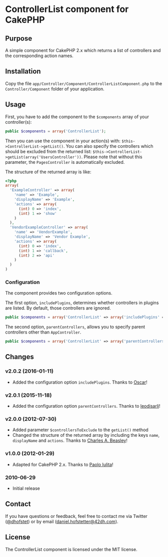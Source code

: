 # ControllerList component for CakePHP

## Purpose

A simple component for CakePHP 2.x which returns a list of controllers and the corresponding action names.

## Installation

Copy the file `app/Controller/Component/ControllerListComponent.php` to the `Controller/Component` folder of your application.

## Usage

First, you have to add the component to the `$components` array of your controller(s):
```php
public $components = array('ControllerList');
```

Then you can use the component in your action(s) with: `$this->ControllerList->getList()`. You can also specify the controllers which should be excluded from the returned list: `$this->ControllerList->getList(array('UsersController'))`. Please note that without this parameter, the `PagesController` is automatically excluded.

The structure of the returned array is like:
```php
<?php
array(
  'ExampleController' => array(
    'name' => 'Example',
    'displayName' => 'Example',
    'actions' => array(
      (int) 0 => 'index',
      (int) 1 => 'show'
    )
  ),
  'VendorExampleController' => array(
    'name' => 'VendorExample',
    'displayName' => 'Vendor Example',
    'actions' => array(
      (int) 0 => 'index',
      (int) 1 => 'callback',
      (int) 2 => 'api'
    )
  )
)
```

### Configuration

The component provides two configuration options.

The first option, `includePlugins`, determines whether controllers in plugins are listed. By default, those controllers are ignored.
```php
public $components = array('ControllerList' => array('includePlugins' => true));
```

The second option, `parentControllers`, allows you to specify parent controllers other than `AppController`.
```php
public $components = array('ControllerList' => array('parentControllers' => array('ParentController')));
```

## Changes

### v2.0.2 (2016-01-11)

* Added the configuration option `includePlugins`. Thanks to [Oscar](https://github.com/oscar-ol)!

### v2.0.1 (2015-11-18)

* Added the configuration option `parentControllers`. Thanks to [leodisarli](https://github.com/leodisarli)!

### v2.0.0 (2012-07-30)

* Added parameter `$controllersToExclude` to the `getList()` method
* Changed the structure of the returned array by including the keys `name`, `displayName` and `actions`. Thanks to [Charles A. Beasley](https://github.com/carmelchas)!

### v1.0.0 (2012-01-29)

* Adapted for CakePHP 2.x. Thanks to [Paolo Iulita](https://github.com/paoloiulita)!

### 2010-06-29

* Initial release

## Contact

If you have questions or feedback, feel free to contact me via Twitter ([@dhofstet](https://twitter.com/dhofstet)) or by email (daniel.hofstetter@42dh.com).

## License

The ControllerList component is licensed under the MIT license.
